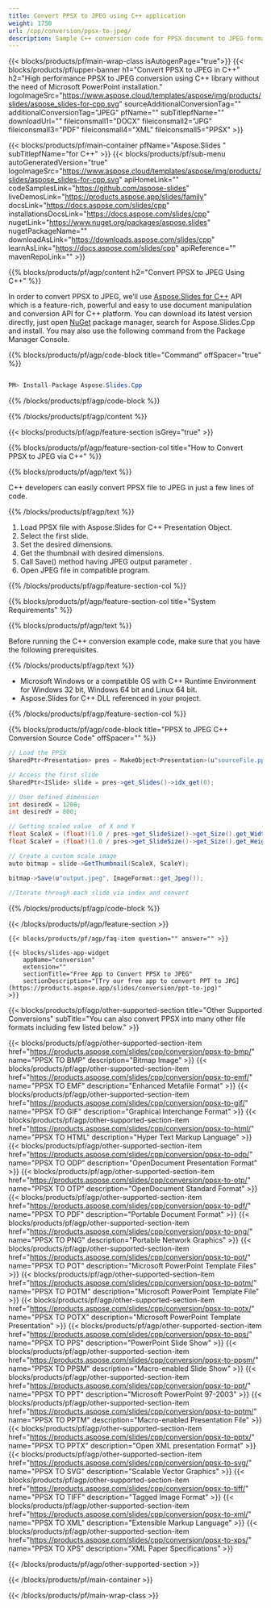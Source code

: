 ```yaml
---
title: Convert PPSX to JPEG using C++ application 
weight: 1750
url: /cpp/conversion/ppsx-to-jpeg/ 
description: Sample C++ conversion code for PPSX document to JPEG format. Use example code for batch PPSX to JPEG conversion within any C++ Application.
---
```


{{< blocks/products/pf/main-wrap-class isAutogenPage="true">}}
{{< blocks/products/pf/upper-banner h1="Convert PPSX to JPEG in C++" h2="High performance PPSX to JPEG conversion using C++ library without the need of Microsoft PowerPoint installation." logoImageSrc="https://www.aspose.cloud/templates/aspose/img/products/slides/aspose_slides-for-cpp.svg" sourceAdditionalConversionTag="" additionalConversionTag="JPEG" pfName="" subTitlepfName="" downloadUrl="" fileiconsmall1="DOCX" fileiconsmall2="JPG" fileiconsmall3="PDF" fileiconsmall4="XML" fileiconsmall5="PPSX" >}}

{{< blocks/products/pf/main-container pfName="Aspose.Slides " subTitlepfName="for C++" >}}
{{< blocks/products/pf/sub-menu autoGeneratedVersion="true" logoImageSrc="https://www.aspose.cloud/templates/aspose/img/products/slides/aspose_slides-for-cpp.svg" apiHomeLink="" codeSamplesLink="https://github.com/aspose-slides" liveDemosLink="https://products.aspose.app/slides/family" docsLink="https://docs.aspose.com/slides/cpp" installationsDocsLink="https://docs.aspose.com/slides/cpp" nugetLink="https://www.nuget.org/packages/aspose.slides" nugetPackageName="" downloadAsLink="https://downloads.aspose.com/slides/cpp" learnAsLink="https://docs.aspose.com/slides/cpp" apiReference="" mavenRepoLink="" >}}

{{% blocks/products/pf/agp/content h2="Convert PPSX to JPEG Using C++" %}}

 In order to convert PPSX to JPEG, we’ll use
 [Aspose.Slides for C++](https://products.aspose.com/slides/cpp) 
 API which is a feature-rich, powerful and easy to use document manipulation and conversion API for C++ platform. You can download its latest version directly, just open
 [NuGet](https://www.nuget.org/packages/aspose.slides) 
 package manager, search for
 Aspose.Slides.Cpp 
 and install. You may also use the following command from the Package Manager Console.

{{% blocks/products/pf/agp/code-block title="Command" offSpacer="true" %}}

```cs

PM> Install-Package Aspose.Slides.Cpp

```

{{% /blocks/products/pf/agp/code-block %}}

{{% /blocks/products/pf/agp/content %}}

{{< blocks/products/pf/agp/feature-section isGrey="true" >}}

{{% blocks/products/pf/agp/feature-section-col title="How to Convert PPSX to JPEG via C++" %}}

{{% blocks/products/pf/agp/text %}}

 C++ developers can easily convert PPSX file to JPEG in just a few lines of code.

{{% /blocks/products/pf/agp/text %}}

1.  Load PPSX file with Aspose.Slides for C++ Presentation Object.
1.  Select the first slide.
1.  Set the desired dimensions.
1.  Get the thumbnail with desired dimensions.
1.  Call Save() method having JPEG output parameter .
1.  Open JPEG file in compatible program.

{{% /blocks/products/pf/agp/feature-section-col %}}

{{% blocks/products/pf/agp/feature-section-col title="System Requirements" %}}

{{% blocks/products/pf/agp/text %}}

 Before running the C++ conversion example code, make sure that you have the following prerequisites.

{{% /blocks/products/pf/agp/text %}}

- Microsoft Windows or a compatible OS with C++ Runtime Environment for Windows 32 bit, Windows 64 bit and Linux 64 bit.
- Aspose.Slides for C++ DLL referenced in your project.

{{% /blocks/products/pf/agp/feature-section-col %}}

{{% blocks/products/pf/agp/code-block title="PPSX to JPEG C++ Conversion Source Code" offSpacer="" %}}

```cs
// Load the PPSX
SharedPtr<Presentation> pres = MakeObject<Presentation>(u"sourceFile.ppsx");

// Access the first slide
SharedPtr<ISlide> slide = pres->get_Slides()->idx_get(0);

// User defined dimension
int desiredX = 1200;
int desiredY = 800;

// Getting scaled value  of X and Y
float ScaleX = (float)(1.0 / pres->get_SlideSize()->get_Size().get_Width()) * desiredX;
float ScaleY = (float)(1.0 / pres->get_SlideSize()->get_Size().get_Height()) * desiredY;

// Create a custom scale image
auto bitmap = slide->GetThumbnail(ScaleX, ScaleY);

bitmap->Save(u"output.jpeg", ImageFormat::get_Jpeg());
	
//Iterate through each slide via index and convert

```

{{% /blocks/products/pf/agp/code-block %}}

{{< /blocks/products/pf/agp/feature-section >}}

    {{< blocks/products/pf/agp/faq-item question="" answer="" >}}
 

<!-- aboutfile Starts -->

<!-- aboutfile Ends -->

    {{< blocks/slides-app-widget 
        appName="conversion"
        extension=""
        sectionTitle="Free App to Convert PPSX to JPEG" 
        sectionDescription="[Try our free app to convert PPT to JPG](https://products.aspose.app/slides/conversion/ppt-to-jpg)" 
    >}}
    
{{< blocks/products/pf/agp/other-supported-section title="Other Supported Conversions" subTitle="You can also convert PPSX into many other file formats including few listed below." >}}

{{< blocks/products/pf/agp/other-supported-section-item href="https://products.aspose.com/slides/cpp/conversion/ppsx-to-bmp/" name="PPSX TO BMP" description="Bitmap Image" >}}
{{< blocks/products/pf/agp/other-supported-section-item href="https://products.aspose.com/slides/cpp/conversion/ppsx-to-emf/" name="PPSX TO EMF" description="Enhanced Metafile Format" >}}
{{< blocks/products/pf/agp/other-supported-section-item href="https://products.aspose.com/slides/cpp/conversion/ppsx-to-gif/" name="PPSX TO GIF" description="Graphical Interchange Format" >}}
{{< blocks/products/pf/agp/other-supported-section-item href="https://products.aspose.com/slides/cpp/conversion/ppsx-to-html/" name="PPSX TO HTML" description="Hyper Text Markup Language" >}}
{{< blocks/products/pf/agp/other-supported-section-item href="https://products.aspose.com/slides/cpp/conversion/ppsx-to-odp/" name="PPSX TO ODP" description="OpenDocument Presentation Format" >}}
{{< blocks/products/pf/agp/other-supported-section-item href="https://products.aspose.com/slides/cpp/conversion/ppsx-to-otp/" name="PPSX TO OTP" description="OpenDocument Standard Format" >}}
{{< blocks/products/pf/agp/other-supported-section-item href="https://products.aspose.com/slides/cpp/conversion/ppsx-to-pdf/" name="PPSX TO PDF" description="Portable Document Format" >}}
{{< blocks/products/pf/agp/other-supported-section-item href="https://products.aspose.com/slides/cpp/conversion/ppsx-to-png/" name="PPSX TO PNG" description="Portable Network Graphics" >}}
{{< blocks/products/pf/agp/other-supported-section-item href="https://products.aspose.com/slides/cpp/conversion/ppsx-to-pot/" name="PPSX TO POT" description="Microsoft PowerPoint Template Files" >}}
{{< blocks/products/pf/agp/other-supported-section-item href="https://products.aspose.com/slides/cpp/conversion/ppsx-to-potm/" name="PPSX TO POTM" description="Microsoft PowerPoint Template File" >}}
{{< blocks/products/pf/agp/other-supported-section-item href="https://products.aspose.com/slides/cpp/conversion/ppsx-to-potx/" name="PPSX TO POTX" description="Microsoft PowerPoint Template Presentation" >}}
{{< blocks/products/pf/agp/other-supported-section-item href="https://products.aspose.com/slides/cpp/conversion/ppsx-to-pps/" name="PPSX TO PPS" description="PowerPoint Slide Show" >}}
{{< blocks/products/pf/agp/other-supported-section-item href="https://products.aspose.com/slides/cpp/conversion/ppsx-to-ppsm/" name="PPSX TO PPSM" description="Macro-enabled Slide Show" >}}
{{< blocks/products/pf/agp/other-supported-section-item href="https://products.aspose.com/slides/cpp/conversion/ppsx-to-ppt/" name="PPSX TO PPT" description="Microsoft PowerPoint 97-2003" >}}
{{< blocks/products/pf/agp/other-supported-section-item href="https://products.aspose.com/slides/cpp/conversion/ppsx-to-pptm/" name="PPSX TO PPTM" description="Macro-enabled Presentation File" >}}
{{< blocks/products/pf/agp/other-supported-section-item href="https://products.aspose.com/slides/cpp/conversion/ppsx-to-pptx/" name="PPSX TO PPTX" description="Open XML presentation Format" >}}
{{< blocks/products/pf/agp/other-supported-section-item href="https://products.aspose.com/slides/cpp/conversion/ppsx-to-svg/" name="PPSX TO SVG" description="Scalable Vector Graphics" >}}
{{< blocks/products/pf/agp/other-supported-section-item href="https://products.aspose.com/slides/cpp/conversion/ppsx-to-tiff/" name="PPSX TO TIFF" description="Tagged Image Format" >}}
{{< blocks/products/pf/agp/other-supported-section-item href="https://products.aspose.com/slides/cpp/conversion/ppsx-to-xml/" name="PPSX TO XML" description="Extensible Markup Language" >}}
{{< blocks/products/pf/agp/other-supported-section-item href="https://products.aspose.com/slides/cpp/conversion/ppsx-to-xps/" name="PPSX TO XPS" description="XML Paper Specifications" >}}

{{< /blocks/products/pf/agp/other-supported-section >}}

{{< /blocks/products/pf/main-container >}}
    
{{< /blocks/products/pf/main-wrap-class >}}